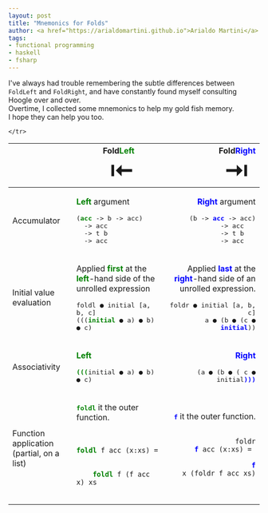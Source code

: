 ```yaml
---
layout: post
title: "Mnemonics for Folds"
author: <a href="https://arialdomartini.github.io">Arialdo Martini</a>
tags:
- functional programming
- haskell
- fsharp
---
```

I've always had trouble remembering the subtle differences between
`FoldLeft` and `FoldRight`, and have constantly found myself
consulting Hoogle over and over.  
Overtime, I collected some mnemonics to help my gold fish memory.  
I hope they can help you too.
<!--more-->

<style>
  .highlighted { 
    color: blue;
    font-weight: bold;
  }
  .left { 
    color: green;
    font-weight: bold;
  }
  .right { 
    color: blue;
    font-weight: bold;
  }
  .left-right td:nth-child(3),   .left-right th:nth-child(3)  {
    text-align: right;
  }
</style>


<table class="left-right">
  <thead>
    <tr>
      <th>&nbsp;</th>
      <th>Fold<span class="left">Left</span><br/><span style="font-size:300%">&nbsp;⇤</span></th>
      <th>Fold<span class="right">Right</span><br/><span style="font-size:300%">⇥&nbsp;</span></th>
    </tr>
  </thead>
  <tbody>
    <tr>
      <td>Accumulator</td>
      <td>
          <p><span class="left">Left</span> argument</p>
          <p><tt>(<span class="left">acc</span> -&gt; b -&gt; acc)<br>&nbsp; -&gt; acc<br>&nbsp; -&gt; t b<br>&nbsp; -&gt; acc</tt></p>
      </td>
      <td>
          <p><span class="right">Right</span> argument</p>
          <p><tt>(b -&gt; <span class="right">acc</span> -&gt; acc)<br> -&gt; acc&nbsp;&nbsp;&nbsp;<br> -&gt; t b&nbsp;&nbsp;&nbsp;<br> -&gt; acc&nbsp;&nbsp;&nbsp;</tt></p>
      </td>
    </tr>
    <tr>
      <td>Initial value evaluation</td>
      <td>
          <p>Applied <span class="left">first</span> at the <span class="left">left</span>-hand side of the unrolled expression</p>
          <p>
             <tt>foldl ● initial [a, b, c]<br>(((<span class="left">initial</span> ● a) ● b) ● c)</tt><br/>
          </p>
      </td>
      <td>
          <p>Applied <span class="right">last</span> at the <span class="right">right</span>-hand side of an unrolled expression.</p>
          <p><tt>foldr ● initial [a, b, c]<br>a ● (b ● (c ● <span class="highlighted">initial</span>))</tt></p>
      </td>
    </tr>
    <tr>
      <td>Associativity</td>
      <td>
          <p><span class="left">Left</span></p>
          <p><tt><span class="left">(</span><span class="left">(</span><span class="left">(</span>initial ● a) ● b) ● c)</tt></p>
      </td>
      <td>
          <p><span class="right">Right</span></p>
          <p><tt>(a ● (b ● ( c ● initial<span class="highlighted">)</span><span class="highlighted">)</span><span class="highlighted">)</span></tt></p>
      </td>
    </tr>
    <tr>
      <td>Function application<br>(partial, on a list)</td>
      <td>
        <p>
            <span class="left"><tt>foldl</tt></span> it the outer function.
        </p>
        <p>
            <code class="highlighter-rouge">
                <span class="left">foldl</span> f acc (x:xs) =  <br/>
                &nbsp;&nbsp;&nbsp;&nbsp;<span
                class="left">foldl</span> f (f acc x) xs
            </code>
        </p>
      </td>
      <td>
        <p>
            <span class="right"><tt>f</tt></span> it the outer function.
        </p>
        <p>
           <code class="highlighter-rouge">
               foldr <span class="right">f</span> acc (x:xs) = <br/>
               &nbsp;&nbsp;&nbsp;&nbsp;<span class="right">f</span> x (foldr f acc xs)
          </code>
        </p>
      </td>

    </tr>
  </tbody>
</table>

